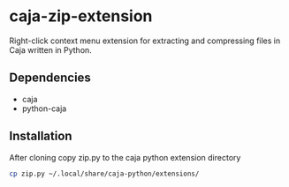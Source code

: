 # caja-zip-extension

Right-click context menu extension for extracting and compressing files in Caja written in Python.

## Dependencies
- caja
- python-caja

## Installation
After cloning copy zip.py to the caja python extension directory
~~~bash
cp zip.py ~/.local/share/caja-python/extensions/
~~~
